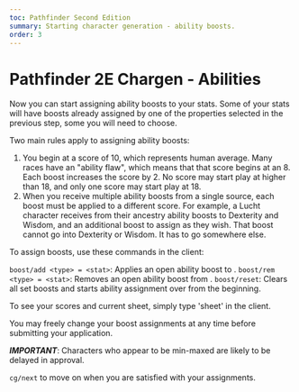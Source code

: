 ```yaml
---
toc: Pathfinder Second Edition
summary: Starting character generation - ability boosts.
order: 3
---
```


# Pathfinder 2E Chargen - Abilities

Now you can start assigning ability boosts to your stats. Some of your stats will have boosts already assigned by one of the properties selected in the previous step, some you will need to choose.

Two main rules apply to assigning ability boosts:

1. You begin at a score of 10, which represents human average. Many races have an "ability flaw", which means that that score begins at an 8. Each boost increases the score by 2. No score may start play at higher than 18, and only one score may start play at 18.
2. When you receive multiple ability boosts from a single source, each boost must be applied to a different score. For example, a Lucht character receives from their ancestry ability boosts to Dexterity and Wisdom, and an additional boost to assign as they wish. That boost cannot go into Dexterity or Wisdom. It has to go somewhere else.

To assign boosts, use these commands in the client:

`boost/add <type> = <stat>`: Applies an open ability boost to <stat>.
`boost/rem <type> = <stat>`: Removes an open ability boost from <stat>.
`boost/reset`: Clears all set boosts and starts ability assignment over from the beginning.

To see your scores and current sheet, simply type 'sheet' in the client.

You may freely change your boost assignments at any time before submitting your application.

**_IMPORTANT_**: Characters who appear to be min-maxed are likely to be delayed in approval.

`cg/next` to move on when you are satisfied with your assignments.
